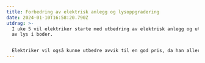 ```yaml
---
title: Forbedring av elektrisk anlegg og lysoppgradering
date: 2024-01-10T16:58:20.790Z
utdrag: >-
  I uke 5 vil elektriker starte med utbedring av elektrisk anlegg og utskiftning
  av lys i boder.


  Elektriker vil også kunne utbedre avvik til en god pris, da han allerede er på plass. Så har du avvik fra Eltilsynet, kan du kontakte elektrikeren og få dette fikset i uke 5. Kontaktinformasjonen hans finner du på bg39.no/kontakt
---
```

